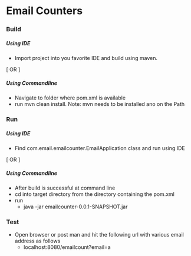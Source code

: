 # Email Counters

### Build

 ##### Using  IDE 
* Import project into you favorite IDE and build using maven.

[ OR ]

 ##### Using  Commandline 
* Navigate to folder where pom.xml is available
* run mvn clean install. Note: mvn needs to be installed ano on the Path

### Run
 ##### Using  IDE 
* Find com.email.emailcounter.EmailApplication class and run using IDE 

[ OR ]

 ##### Using  Commandline 
* After build is successful at command line 
* cd into target directory from the directory containing the pom.xml
* run
  * java -jar emailcounter-0.0.1-SNAPSHOT.jar 
  
### Test
* Open browser or post man and hit the following url with various email address as follows
  * localhost:8080/emailcount?email=a
 
